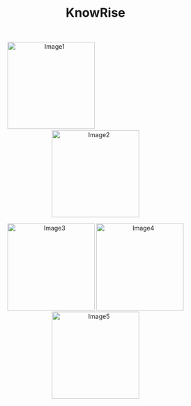 <h1 align="center"> KnowRise </h1> <br>

<!-- Row 1 with a gap in the middle -->
<p align="center">
    <img alt="Image1" title="Image1" src="https://wallpapers.com/images/hd/aesthetic-single-banana-ca70e4qdhc1z45gy.jpg" width="200">
    <!-- Empty space to create the gap -->
    <span style="display:inline-block; width: 200px;"></span>
    <img alt="Image2" title="Image2" src="https://th.bing.com/th/id/OIP.n4eE549GEDLSzK--Te_TTAHaEK?rs=1&pid=ImgDetMain" width="200">
</p>

<!-- Row 2 with all images -->
<p align="center">
    <img alt="Image3" title="Image3" src="https://wallpapers.com/images/hd/aesthetic-single-banana-ca70e4qdhc1z45gy.jpg" width="200">
    <img alt="Image4" title="Image4" src="https://th.bing.com/th/id/OIP.n4eE549GEDLSzK--Te_TTAHaEK?rs=1&pid=ImgDetMain" width="200">
    <img alt="Image5" title="Image5" src="https://wallpapers.com/images/hd/aesthetic-single-banana-ca70e4qdhc1z45gy.jpg" width="200">
</p>
